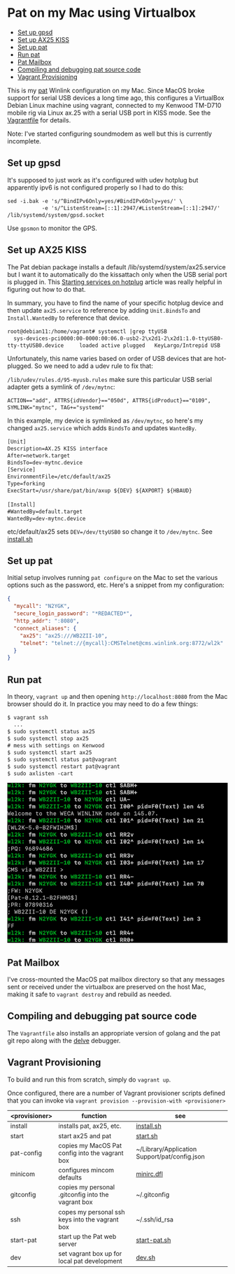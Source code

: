 # Pat on my Mac using Virtualbox

<!-- toc -->

- [Set up gpsd](#set-up-gpsd)
- [Set up AX25 KISS](#set-up-ax25-kiss)
- [Set up pat](#set-up-pat)
- [Run pat](#run-pat)
- [Pat Mailbox](#pat-mailbox)
- [Compiling and debugging pat source code](#compiling-and-debugging-pat-source-code)
- [Vagrant Provisioning](#vagrant-provisioning)

<!-- tocstop -->

This is my [pat](https://github.com/la5nta/pat) Winlink configuration on my Mac.
Since MacOS broke support for serial USB devices a long time ago, this configures a
VirtualBox Debian Linux machine using vagrant, connected to my Kenwood TM-D710 mobile
rig via Linux ax.25 with a serial USB port in KISS mode. See the [Vagrantfile](./Vagrantfile) for details.

Note: I've started configuring soundmodem as well but this is currently incomplete.

## Set up gpsd

It's supposed to just work as it's configured with udev hotplug but apparently
ipv6 is not configured properly so I had to do this:

```
sed -i.bak -e 's/^BindIPv6Only=yes/#BindIPv6Only=yes/' \
           -e 's/^ListenStream=[::1]:2947/#ListenStream=[::1]:2947/' /lib/systemd/system/gpsd.socket
```

Use `gpsmon` to monitor the GPS.

## Set up AX25 KISS

The Pat debian package installs a default /lib/systemd/system/ax25.service but I want it to automatically
do the kissattach only when the USB serial port is plugged in.
This [Starting services on hotplug](https://unrouted.io/systemd/2017/05/21/starting-services-on-hotplug/) article
was really helpful in figuring out how to do that.

In summary, you have to find the name of your specific hotplug device and then update `ax25.service` to reference by
adding `Unit.BindsTo` and `Install.WantedBy` to reference that device.

```
root@debian11:/home/vagrant# systemctl |grep ttyUSB
  sys-devices-pci0000:00-0000:00:06.0-usb2-2\x2d1-2\x2d1:1.0-ttyUSB0-tty-ttyUSB0.device     loaded active plugged   KeyLargo/Intrepid USB
```

Unfortunately, this name varies based on order of USB devices that are hot-plugged. So we need to add a udev
rule to fix that:

`/lib/udev/rules.d/95-myusb.rules` make sure this particular USB serial adapter gets a symlink of `/dev/mytnc`:

```
ACTION=="add", ATTRS{idVendor}=="050d", ATTRS{idProduct}=="0109", SYMLINK="mytnc", TAG+="systemd"
```

In this example, my device is symlinked as `/dev/mytnc`, so
here's my changed `ax25.service` which adds `BindsTo` and updates `WantedBy`.

```
[Unit]
Description=AX.25 KISS interface
After=network.target
BindsTo=dev-mytnc.device
[Service]
EnvironmentFile=/etc/default/ax25
Type=forking
ExecStart=/usr/share/pat/bin/axup ${DEV} ${AXPORT} ${HBAUD}

[Install]
#WantedBy=default.target
WantedBy=dev-mytnc.device
```

etc/default/ax25 sets `DEV=/dev/ttyUSB0` so change it to `/dev/mytnc`. See [install.sh](./install.sh)

## Set up pat

Initial setup involves running `pat configure` on the Mac to set the various
options such as the password, etc.  Here's a snippet from my configuration:

```json
{
  "mycall": "N2YGK",
  "secure_login_password": "*REDACTED*",
  "http_addr": ":8080",
  "connect_aliases": {
    "ax25": "ax25:///WB2ZII-10",
    "telnet": "telnet://{mycall}:CMSTelnet@cms.winlink.org:8772/wl2k"
  }
}
```

## Run pat

In theory, `vagrant up` and then opening `http://localhost:8080` from the Mac
browser should do it. In practice you may need to do a few things:

```
$ vagrant ssh
  ...
$ sudo systemctl status ax25
$ sudo systemctl stop ax25
# mess with settings on Kenwood
$ sudo systemctl start ax25
$ sudo systemctl status pat@vagrant
$ sudo systemctl restart pat@vagrant
$ sudo axlisten -cart
```
![axlisten screen shot](./axlisten.png)

## Pat Mailbox

I've cross-mounted the MacOS pat mailbox directory so that any messages
sent or received under the virtualbox are preserved on the host Mac, making it safe
to `vagrant destroy` and rebuild as needed.

## Compiling and debugging pat source code

The `Vagrantfile` also installs an appropriate version of golang and the
pat git repo along with the [delve](github.com/go-delve/delve) debugger.

## Vagrant Provisioning

To build and run this from scratch, simply do `vagrant up`.

Once configured, there are a number of Vagrant provisioner scripts defined
that you can invoke via `vagrant provision --provision-with <provisioner>`

| \<provisioner\> | function | see |
| ----------- | -------- | --- |
| install     | installs pat, ax25, etc. | [install.sh](./install.sh) |
| start       | start ax25 and pat | [start.sh](./start.sh) |
| pat-config  | copies my MacOS Pat config into the vagrant box | \~/Library/Application Support/pat/config.json |
| minicom     | configures mincom defaults | [minirc.dfl](./minirc.dfl) |
| gitconfig   | copies my personal .gitconfig into the vagrant box | \~/.gitconfig |
| ssh         | copes my personal ssh keys into the vagrant box | \~/.ssh/id_rsa |
| start-pat   | start up the Pat web server | [start-pat.sh](./start-pat.sh) |
| dev         | set vagrant box up for local pat development | [dev.sh](./dev.sh) |
